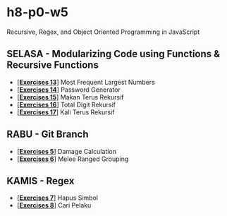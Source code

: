 # h8-p0-w5
Recursive, Regex, and Object Oriented Programming in JavaScript
## SELASA - Modularizing Code using Functions & Recursive Functions ##
- [[**Exercises 13**](/Selasa/exercises-13.js)] Most Frequent Largest Numbers
- [[**Exercises 14**](/Selasa/exercises-14.js)] Password Generator
- [[**Exercises 15**](/Selasa/exercises-15.js)] Makan Terus Rekursif
- [[**Exercises 16**](/Selasa/exercises-16.js)] Total Digit Rekursif
- [[**Exercises 17**](/Selasa/exercises-17.js)] Kali Terus Rekursif

## RABU - Git Branch ##
- [[**Exercises 5**](/Rabu/exercises-5.js)] Damage Calculation
- [[**Exercises 6**](/Rabu/exercises-6.js)] Melee Ranged Grouping

## KAMIS - Regex ##
- [[**Exercises 7**](/Kamis/exercises-7.js)] Hapus Simbol
- [[**Exercises 8**](/Kamis/exercises-8.js)] Cari Pelaku
